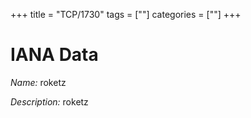 +++
title = "TCP/1730"
tags = [""]
categories = [""]
+++

# IANA Data

_Name:_ roketz

_Description:_ roketz

